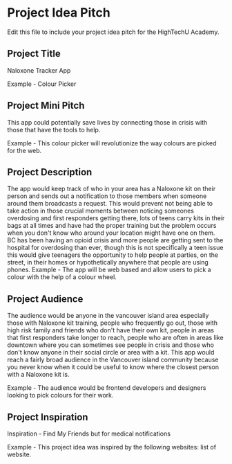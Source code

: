 # Project Idea Pitch

Edit this file to include your project idea pitch for the HighTechU Academy.

## Project Title

Naloxone Tracker App

Example - Colour Picker

## Project Mini Pitch

This app could potentially save lives by connecting those in crisis with those that have the tools to help.

Example - This colour picker will revolutionize the way colours are picked for the web.

## Project Description

The app would keep track of who in your area has a Naloxone kit on their person and sends out a notification to those members when someone around them broadcasts a request. This would prevent not being able to take action in those crucial moments between noticing someones overdosing and first responders getting there, lots of teens carry kits in their bags at all times and have had the proper training but the problem occurs when you don't know who around your location might have one on them. BC has been having an opioid crisis and more people are getting sent to the hospital for overdosing than ever, though this is not specifically a teen issue this would give teenagers the opportunity to help people at parties, on the street, in their homes or hypothetically anywhere that people are using phones.
Example - The app will be web based and allow users to pick a colour with the help of a colour wheel.

## Project Audience

The audience would be anyone in the vancouver island area especially those with Naloxone kit training, people who frequently go out, those with high risk family and friends who don't have their own kit, people in areas that first responders take longer to reach, people who are often in areas like downtown where you can sometimes see people in crisis and those who don't know anyone in their social circle or area with a kit. This app would reach a fairly broad audience in the Vancouver island community because you never know when it could be useful to know where the closest person with a Naloxone kit is.

Example - The audience would be frontend developers and designers looking to pick colours for their work.

## Project Inspiration

Inspiration - Find My Friends but for medical notifications 

Example - This project idea was inspired by the following websites: list of website.
